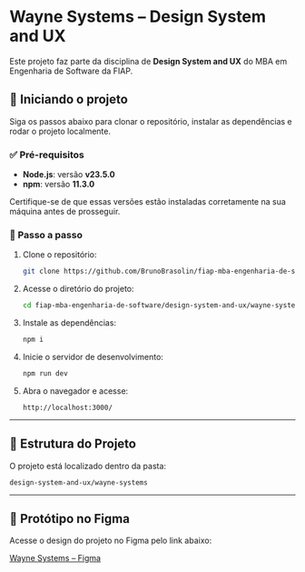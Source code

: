 
# Wayne Systems – Design System and UX

Este projeto faz parte da disciplina de **Design System and UX** do MBA em Engenharia de Software da FIAP.

## 🚀 Iniciando o projeto

Siga os passos abaixo para clonar o repositório, instalar as dependências e rodar o projeto localmente.

### ✅ Pré-requisitos

- **Node.js**: versão **v23.5.0**  
- **npm**: versão **11.3.0**

Certifique-se de que essas versões estão instaladas corretamente na sua máquina antes de prosseguir.

### 🔧 Passo a passo

1. Clone o repositório:

   ```bash
   git clone https://github.com/BrunoBrasolin/fiap-mba-engenharia-de-software
   ```

2. Acesse o diretório do projeto:

   ```bash
   cd fiap-mba-engenharia-de-software/design-system-and-ux/wayne-systems
   ```

3. Instale as dependências:

   ```bash
   npm i
   ```

4. Inicie o servidor de desenvolvimento:

   ```bash
   npm run dev
   ```

5. Abra o navegador e acesse:

   ```
   http://localhost:3000/
   ```

---

## 📁 Estrutura do Projeto

O projeto está localizado dentro da pasta:

```
design-system-and-ux/wayne-systems
```

---
## 🎨 Protótipo no Figma

Acesse o design do projeto no Figma pelo link abaixo:

[Wayne Systems – Figma](https://www.figma.com/design/LbGVMMio5On4mg0quYOxzn/Wayne-Systems?node-id=0-1&t=QbIkvyivJgNDJdM7-1)
